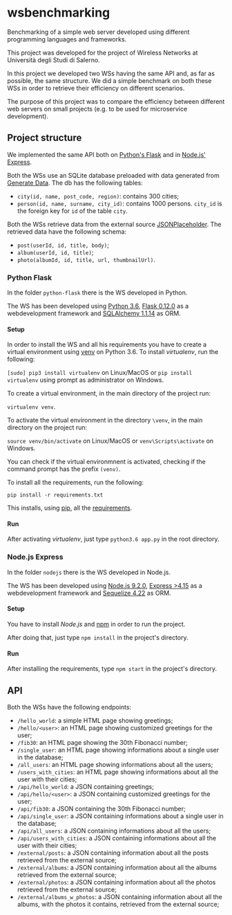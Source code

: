 # wsbenchmarking
Benchmarking of a simple web server developed using different programming languages and frameworks.

This project was developed for the project of Wireless Networks at Università degli Studi di Salerno.

In this project we developed two WSs having the same API and, as far as possible, the same structure. We did a simple benchmark on both these WSs in order to retrieve their efficiency on different scenarios.

The purpose of this project was to compare the efficiency between different web servers on small projects (e.g. to be used for microservice development). 

## Project structure

We implemented the same API both on [Python's Flask](http://flask.pocoo.org/) and in [Node.js' Express](http://expressjs.com/).

Both the WSs use an SQLite database preloaded with data generated from [Generate Data](https://www.generatedata.com/). The db has the following tables:

- `city(id, name, post_code, region)`: contains 300 cities;
- `person(id, name, surname, city_id)`: contains 1000 persons. `city_id` is the foreign key for `id` of the table `city`.

Both the WSs retrieve data from the external source [JSONPlaceholder](https://jsonplaceholder.typicode.com/). The retrieved data have the following schema:

- `post(userId, id, title, body)`;
- `album(userId, id, title)`;
- `photo(albumId, id, title, url, thumbnailUrl)`.

### Python Flask

In the folder `python-flask` there is the WS developed in Python. 

The WS has been developed using [Python 3.6](https://www.python.it/), [Flask 0.12.0](http://flask.pocoo.org/docs/0.12/) as a webdevelopment framework and [SQLAlchemy 1.1.14](https://www.sqlalchemy.org/) as ORM.

#### Setup

In order to install the WS and all his requirements you have to create a virtual environment using [venv](https://virtualenv.pypa.io/en/stable/) on Python 3.6.
To install *virtualenv*, run the following:

`[sudo] pip3 install virtualenv` on Linux/MacOS
or
`pip install virtualenv` using prompt as administrator on Windows.

To create a virtual environment, in the main directory of the project run:

`virtualenv venv`.

To activate the virtual environment in the directory `\venv`, in the main directory on the project run:

`source venv/bin/activate` on Linux/MacOS
or
`venv\Scripts\activate` on Windows.

You can check if the virtual environmnent is activated, checking if the command prompt has the prefix `(venv)`.

To install all the requirements, run the following:

`pip install -r requirements.txt`

This installs, using [pip](https://pypi.python.org/pypi/pip), all the [requirements](#requirements). 

#### Run

After activating *virtualenv*, just type `python3.6 app.py` in the root directory.

### Node.js Express

In the folder `nodejs` there is the WS developed in Node.js. 

The WS has been developed using [Node.js 9.2.0](https://nodejs.org/it/), [Express >4.15](http://flask.pocoo.org/docs/0.12/) as a webdevelopment framework and [Sequelize 4.22](http://docs.sequelizejs.com/) as ORM.

#### Setup

You have to install *Node.js* and [npm](https://www.npmjs.com/) in order to run the project. 

After doing that, just type `npm install` in the project's directory.

#### Run

After installing the requirements, type `npm start` in the project's directory.

## API

Both the WSs have the following endpoints:

- `/hello_world`: a simple HTML page showing greetings;
- `/hello/<user>`: an HTML page showing customized greetings for the user;
- `/fib30`: an HTML page showing the 30th Fibonacci number;
- `/single_user`: an HTML page showing informations about a single user in the database;
- `/all_users`: an HTML page showing informations about all the users;
- `/users_with_cities`: an HTML page showing informations about all the user with their cities;
- `/api/hello_world`: a JSON containing greetings;
- `/api/hello/<user>`: a JSON containing customized greetings for the user;
- `/api/fib30`: a JSON containing the 30th Fibonacci number;
- `/api/single_user`: a JSON containing informations about a single user in the database;
- `/api/all_users`: a JSON containing informations about all the users;
- `/api/users_with_cities`: a JSON containing informations about all the user with their cities;
- `/external/posts`: a JSON containing information about all the posts retrieved from the external source;
- `/external/albums`: a JSON containing information about all the albums retrieved from the external source;
- `/external/photos`: a JSON containing information about all the photos retrieved from the external source;
- `/external/albums_w_photos`: a JSON containing information about all the albums, with the photos it contains, retrieved from the external source;


